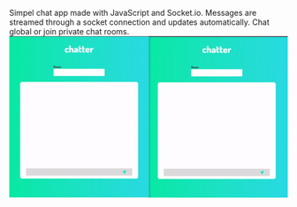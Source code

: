 Simpel chat app made with JavaScript and Socket.io. Messages are streamed through a socket connection and updates automatically. Chat global or join private chat rooms.
![Gif of chat application](https://github.com/JonasStjerne/chatter/blob/main/demonstration.gif)
